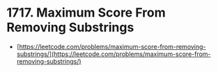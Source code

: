 # 1717. Maximum Score From Removing Substrings

- [https://leetcode.com/problems/maximum-score-from-removing-substrings/](https://leetcode.com/problems/maximum-score-from-removing-substrings/)
